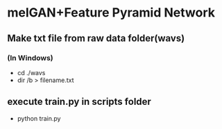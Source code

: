 # melGAN+Feature Pyramid Network
## Make txt file from raw data folder(wavs)
### (In Windows)
- cd ./wavs
- dir /b > filename.txt

## execute train.py in scripts folder
- python train.py
